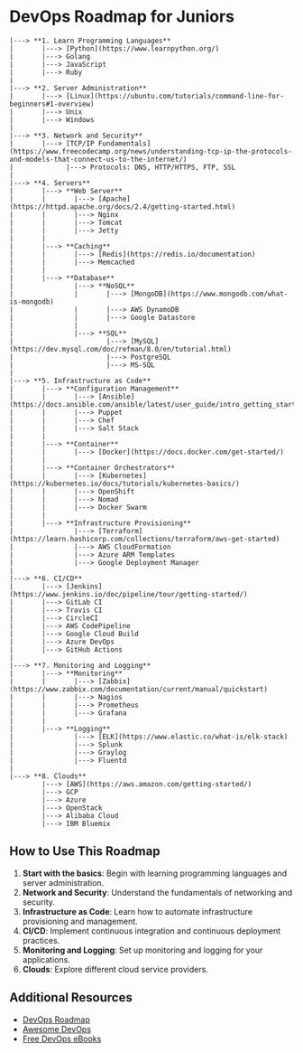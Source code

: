 
# DevOps Roadmap for Juniors

```
|---> **1. Learn Programming Languages**
|       |---> [Python](https://www.learnpython.org/)
|       |---> Golang
|       |---> JavaScript
|       |---> Ruby
|
|---> **2. Server Administration**
|       |---> [Linux](https://ubuntu.com/tutorials/command-line-for-beginners#1-overview)
|       |---> Unix
|       |---> Windows
|
|---> **3. Network and Security**
|       |---> [TCP/IP Fundamentals](https://www.freecodecamp.org/news/understanding-tcp-ip-the-protocols-and-models-that-connect-us-to-the-internet/)
|             |---> Protocols: DNS, HTTP/HTTPS, FTP, SSL
|
|---> **4. Servers**
|       |---> **Web Server**
|       |       |---> [Apache](https://httpd.apache.org/docs/2.4/getting-started.html)
|       |       |---> Nginx
|       |       |---> Tomcat
|       |       |---> Jetty
|       |
|       |---> **Caching**
|       |       |---> [Redis](https://redis.io/documentation)
|       |       |---> Memcached
|       |
|       |---> **Database**
|               |---> **NoSQL**
|               |       |---> [MongoDB](https://www.mongodb.com/what-is-mongodb)
|               |       |---> AWS DynamoDB
|               |       |---> Google Datastore
|               |
|               |---> **SQL**
|                       |---> [MySQL](https://dev.mysql.com/doc/refman/8.0/en/tutorial.html)
|                       |---> PostgreSQL
|                       |---> MS-SQL
|
|---> **5. Infrastructure as Code**
|       |---> **Configuration Management**
|       |       |---> [Ansible](https://docs.ansible.com/ansible/latest/user_guide/intro_getting_started.html)
|       |       |---> Puppet
|       |       |---> Chef
|       |       |---> Salt Stack
|       |
|       |---> **Container**
|       |       |---> [Docker](https://docs.docker.com/get-started/)
|       |
|       |---> **Container Orchestrators**
|       |       |---> [Kubernetes](https://kubernetes.io/docs/tutorials/kubernetes-basics/)
|       |       |---> OpenShift
|       |       |---> Nomad
|       |       |---> Docker Swarm
|       |
|       |---> **Infrastructure Provisioning**
|               |---> [Terraform](https://learn.hashicorp.com/collections/terraform/aws-get-started)
|               |---> AWS CloudFormation
|               |---> Azure ARM Templates
|               |---> Google Deployment Manager
|
|---> **6. CI/CD**
|       |---> [Jenkins](https://www.jenkins.io/doc/pipeline/tour/getting-started/)
|       |---> GitLab CI
|       |---> Travis CI
|       |---> CircleCI
|       |---> AWS CodePipeline
|       |---> Google Cloud Build
|       |---> Azure DevOps
|       |---> GitHub Actions
|
|---> **7. Monitoring and Logging**
|       |---> **Monitoring**
|       |       |---> [Zabbix](https://www.zabbix.com/documentation/current/manual/quickstart)
|       |       |---> Nagios
|       |       |---> Prometheus
|       |       |---> Grafana
|       |
|       |---> **Logging**
|               |---> [ELK](https://www.elastic.co/what-is/elk-stack)
|               |---> Splunk
|               |---> Graylog
|               |---> Fluentd
|
|---> **8. Clouds**
        |---> [AWS](https://aws.amazon.com/getting-started/)
        |---> GCP
        |---> Azure
        |---> OpenStack
        |---> Alibaba Cloud
        |---> IBM Bluemix
```

## How to Use This Roadmap

1. **Start with the basics**: Begin with learning programming languages and server administration.
2. **Network and Security**: Understand the fundamentals of networking and security.
3. **Infrastructure as Code**: Learn how to automate infrastructure provisioning and management.
4. **CI/CD**: Implement continuous integration and continuous deployment practices.
5. **Monitoring and Logging**: Set up monitoring and logging for your applications.
6. **Clouds**: Explore different cloud service providers.

## Additional Resources

- [DevOps Roadmap](https://github.com/devops-roadmap)
- [Awesome DevOps](https://github.com/ligurio/awesome-devops)
- [Free DevOps eBooks](https://github.com/tayllan/awesome-algorithms)
